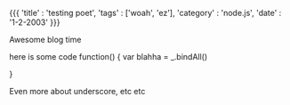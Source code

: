 {{{
        'title' : 'testing poet',
        'tags'  : ['woah', 'ez'],
        'category' : 'node.js',
        'date' : '1-2-2003'
}}}

Awesome blog time

  here is some code
  function() { 
    var blahha = _.bindAll()
  
  }

Even more about underscore, etc etc
